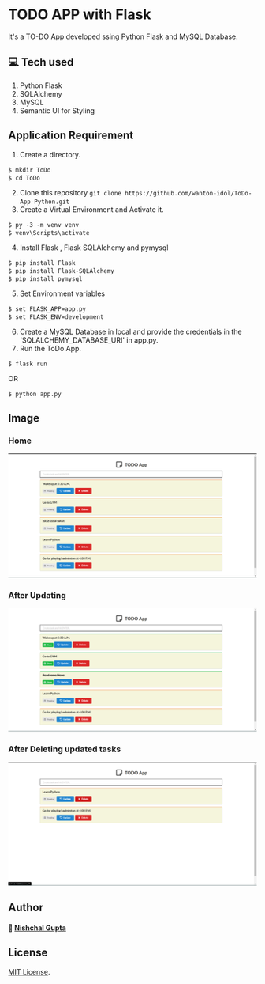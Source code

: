 # TODO APP with Flask
It's a TO-DO App developed ssing Python Flask and MySQL Database.

## :computer: Tech used 

1. Python Flask
2. SQLAlchemy
3. MySQL
4. Semantic UI for Styling

## Application Requirement

1. Create a directory.
```console
$ mkdir ToDo
$ cd ToDo
```
2. Clone this repository `git clone https://github.com/wanton-idol/ToDo-App-Python.git`
3. Create a Virtual Environment and Activate it.
```console
$ py -3 -m venv venv
$ venv\Scripts\activate
```
4. Install Flask , Flask SQLAlchemy and pymysql
```console
$ pip install Flask
$ pip install Flask-SQLAlchemy
$ pip install pymysql
```
5. Set Environment variables
```console
$ set FLASK_APP=app.py
$ set FLASK_ENV=development
```
6. Create a MySQL Database in local and provide the credentials in the 'SQLALCHEMY_DATABASE_URI' in app.py.
7. Run the ToDo App.
```console
$ flask run
```
OR
```console
$ python app.py
```
## Image
### Home
![](https://github.com/wanton-idol/ToDo-App-Python/blob/main/images/home.png)

### After Updating
![](https://github.com/wanton-idol/ToDo-App-Python/blob/main/images/update.png)

### After Deleting updated tasks
![](https://github.com/wanton-idol/ToDo-App-Python/blob/main/images/delete.png)

## Author   

#### :wave: [Nishchal Gupta](https://www.linkedin.com/in/itsnishchal/)


## License

[MIT License](LICENSE).
